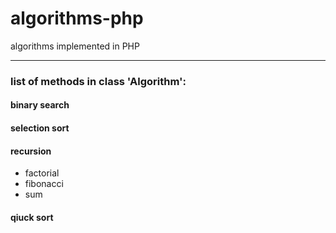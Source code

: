 # algorithms-php
algorithms implemented in PHP
***

### list of methods in class 'Algorithm':

#### binary search
#### selection sort
#### recursion 
* factorial
* fibonacci
* sum
#### qiuck sort
